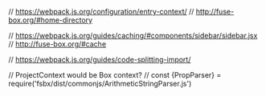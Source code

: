 // https://webpack.js.org/configuration/entry-context/
// http://fuse-box.org/#home-directory

// https://webpack.js.org/guides/caching/#components/sidebar/sidebar.jsx
// http://fuse-box.org/#cache

// https://webpack.js.org/guides/code-splitting-import/

// ProjectContext would be Box context?
// const {PropParser} = require('fsbx/dist/commonjs/ArithmeticStringParser.js')
